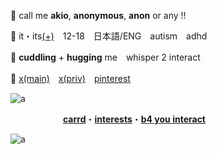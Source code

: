 🍙 call me **akio**, **anonymous**, **anon** or any !!

🥢 it・its[(+)](https://en.pronouns.page/@ddd24591633)　12-18　日本語/ENG　autism　adhd

🍱 **cuddling** + **hugging** me　whisper 2 interact

🍓 [x(main)](https://x.com/ddd24591633)　[x(priv)](https://x.com/june66963748)　[pinterest](https://www.pinterest.jp/dd048107381629/)

![a](https://images-wixmp-ed30a86b8c4ca887773594c2.wixmp.com/f/86e69691-c60c-4b13-82d7-c0b6a980c1e8/d7qr4sy-4cd74e68-70a6-4fc6-bd2a-3bca6184d050.png/v1/fit/w_439,h_4,q_70,strp/simple_pink_divider_by_seii_a_d7qr4sy-375w-2x.jpg?token=eyJ0eXAiOiJKV1QiLCJhbGciOiJIUzI1NiJ9.eyJzdWIiOiJ1cm46YXBwOjdlMGQxODg5ODIyNjQzNzNhNWYwZDQxNWVhMGQyNmUwIiwiaXNzIjoidXJuOmFwcDo3ZTBkMTg4OTgyMjY0MzczYTVmMGQ0MTVlYTBkMjZlMCIsIm9iaiI6W1t7ImhlaWdodCI6Ijw9NCIsInBhdGgiOiJcL2ZcLzg2ZTY5NjkxLWM2MGMtNGIxMy04MmQ3LWMwYjZhOTgwYzFlOFwvZDdxcjRzeS00Y2Q3NGU2OC03MGE2LTRmYzYtYmQyYS0zYmNhNjE4NGQwNTAucG5nIiwid2lkdGgiOiI8PTQzOSJ9XV0sImF1ZCI6WyJ1cm46c2VydmljZTppbWFnZS5vcGVyYXRpb25zIl19.Vdk0fSpi1OntLgARp2mOcWrskxlQyYG0942u9uHbmRc)

　　　　　　[**carrd**](https://ddd24591633.carrd.co/#)・[**interests**](https://github.com/JUNE4591633/JUNE4591633/blob/main/int.md)・[**b4 you interact**](https://github.com/JUNE4591633/JUNE4591633/blob/main/byi.md)

![a](https://images-wixmp-ed30a86b8c4ca887773594c2.wixmp.com/f/86e69691-c60c-4b13-82d7-c0b6a980c1e8/d7qr4sy-4cd74e68-70a6-4fc6-bd2a-3bca6184d050.png/v1/fit/w_439,h_4,q_70,strp/simple_pink_divider_by_seii_a_d7qr4sy-375w-2x.jpg?token=eyJ0eXAiOiJKV1QiLCJhbGciOiJIUzI1NiJ9.eyJzdWIiOiJ1cm46YXBwOjdlMGQxODg5ODIyNjQzNzNhNWYwZDQxNWVhMGQyNmUwIiwiaXNzIjoidXJuOmFwcDo3ZTBkMTg4OTgyMjY0MzczYTVmMGQ0MTVlYTBkMjZlMCIsIm9iaiI6W1t7ImhlaWdodCI6Ijw9NCIsInBhdGgiOiJcL2ZcLzg2ZTY5NjkxLWM2MGMtNGIxMy04MmQ3LWMwYjZhOTgwYzFlOFwvZDdxcjRzeS00Y2Q3NGU2OC03MGE2LTRmYzYtYmQyYS0zYmNhNjE4NGQwNTAucG5nIiwid2lkdGgiOiI8PTQzOSJ9XV0sImF1ZCI6WyJ1cm46c2VydmljZTppbWFnZS5vcGVyYXRpb25zIl19.Vdk0fSpi1OntLgARp2mOcWrskxlQyYG0942u9uHbmRc)

